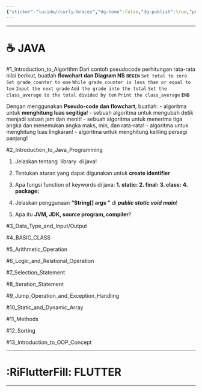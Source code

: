```yaml
---
{"sticker":"lucide//curly-braces","dg-home":false,"dg-publish":true,"permalink":"/knowladge/progremming/","dgPassFrontmatter":true,"noteIcon":""}
---
```


---
# ☕ JAVA

#1_Introduction_to_Algorithm 
Dari contoh pseudocode perhitungan rata-rata nilai berikut, buatlah **flowchart dan Diagram NS**
**`BEGIN`**
	`Set total to zero`
	`Set grade_counter to one`
	`While grade_counter is less than or equal to ten`
	`Input the next grade`
	`Add the grade into the total`
	`Set the class_average to the total divided by ten`
	`Print the class_average`
**`END`**

Dengan menggunakan **Pseudo-code dan flowchart**, buatlah:
	- algoritma untuk **menghitung luas segitiga**!
	- sebuah algoritma untuk mengubah detik menjadi satuan jam dan menit!
	- sebuah algoritma untuk menerima tiga angka dan menemukan angka maks, min, dan rata-rata!
	- algoritma untuk menghitung luas lingkaran!
	- algoritma untuk menghitung keliling persegi panjang!

#2_Introduction_to_Java_Programming 
1. Jelaskan tentang  library  di java!

2. Tentukan aturan yang dapat digunakan untuk **create identifier**

3. Apa fungsi function of keywords di java:
	**1. static:** 
	**2. final:** 
	**3. class:** 
	**4. package:** 
4. Jelaskan penggunaan **“String[] args ”** di ***public static void main***!

5. Apa itu **JVM, JDK, source program, compiler**?

#3_Data_Type_and_Input/Output

#4_BASIC_CLASS 

#5_Arithmetic_Operation

#6_Logic_and_Relational_Operation

#7_Selection_Statement

#8_Iteration_Statement 

#9_Jump_Operation_and_Exception_Handling

#10_Static_and_Dynamic_Array 

#11_Methods

#12_Sorting

#13_Introduction_to_OOP_Concept






---
# :RiFlutterFill: FLUTTER


---
